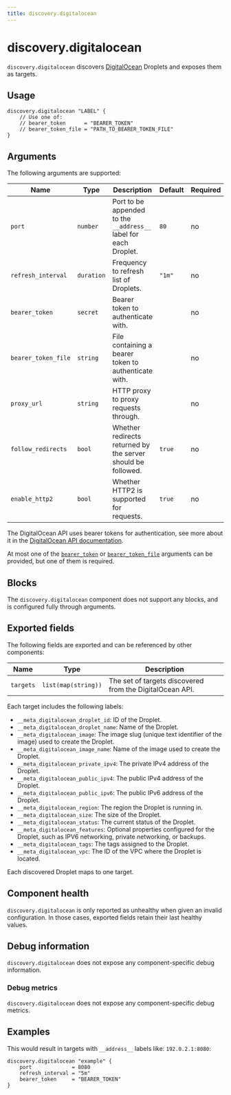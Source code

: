 ```yaml
---
title: discovery.digitalocean
---
```


# discovery.digitalocean

`discovery.digitalocean` discovers [DigitalOcean][] Droplets and exposes them as targets.

[DigitalOcean]: https://www.digitalocean.com/

## Usage

```river
discovery.digitalocean "LABEL" {
    // Use one of:
    // bearer_token      = "BEARER_TOKEN"
    // bearer_token_file = "PATH_TO_BEARER_TOKEN_FILE"
}
```

## Arguments

The following arguments are supported:

Name                | Type       | Description                                                                      | Default | Required
------------------- | ---------- | -------------------------------------------------------------------------------- | ------- | --------
`port`              | `number`   | Port to be appended to the `__address__` label for each Droplet.                 | `80`    | no
`refresh_interval`  | `duration` | Frequency to refresh list of Droplets.                                           | `"1m"`  | no
`bearer_token`      | `secret`   | Bearer token to authenticate with.                                               |         | no
`bearer_token_file` | `string`   | File containing a bearer token to authenticate with.                             |         | no
`proxy_url`         | `string`   | HTTP proxy to proxy requests through.                                            |         | no
`follow_redirects`  | `bool`     | Whether redirects returned by the server should be followed.                     | `true`  | no
`enable_http2`      | `bool`     | Whether HTTP2 is supported for requests.                                         | `true`  | no

The DigitalOcean API uses bearer tokens for authentication, see more about it in the [DigitalOcean API documentation](https://docs.digitalocean.com/reference/api/api-reference/#section/Authentication).

At most one of the [`bearer_token`](#arguments) or [`bearer_token_file`](#arguments) arguments can be provided, but one of them is required.

[arguments]: #arguments

## Blocks
The `discovery.digitalocean` component does not support any blocks, and is configured 
fully through arguments.


## Exported fields

The following fields are exported and can be referenced by other components:

Name      | Type                | Description
--------- | ------------------- | -----------
`targets` | `list(map(string))` | The set of targets discovered from the DigitalOcean API.

Each target includes the following labels:

* `__meta_digitalocean_droplet_id`: ID of the Droplet.
* `__meta_digitalocean_droplet_name`: Name of the Droplet.
* `__meta_digitalocean_image`: The image slug (unique text identifier of the image) used to create the Droplet.
* `__meta_digitalocean_image_name`: Name of the image used to create the Droplet.
* `__meta_digitalocean_private_ipv4`: The private IPv4 address of the Droplet.
* `__meta_digitalocean_public_ipv4`: The public IPv4 address of the Droplet.
* `__meta_digitalocean_public_ipv6`: The public IPv6 address of the Droplet.
* `__meta_digitalocean_region`: The region the Droplet is running in.
* `__meta_digitalocean_size`: The size of the Droplet.
* `__meta_digitalocean_status`: The current status of the Droplet.
* `__meta_digitalocean_features`: Optional properties configured for the Droplet, such as IPV6 networking, private networking, or backups.
* `__meta_digitalocean_tags`: The tags assigned to the Droplet.
* `__meta_digitalocean_vpc`: The ID of the VPC where the Droplet is located.

Each discovered Droplet maps to one target.

## Component health

`discovery.digitalocean` is only reported as unhealthy when given an invalid
configuration. In those cases, exported fields retain their last healthy
values.

## Debug information

`discovery.digitalocean` does not expose any component-specific debug information.

### Debug metrics

`discovery.digitalocean` does not expose any component-specific debug metrics.

## Examples

This would result in targets with `__address__` labels like: `192.0.2.1:8080`:
```river
discovery.digitalocean "example" {
    port             = 8080
    refresh_interval = "5m"
    bearer_token     = "BEARER_TOKEN"
}
```
